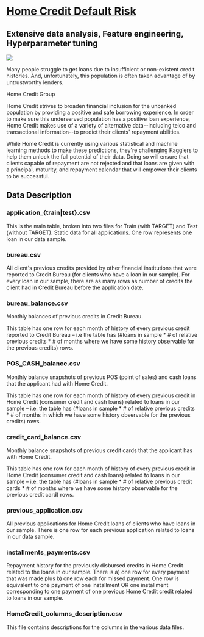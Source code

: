 # [Home Credit Default Risk](https://www.kaggle.com/c/titanic)

## Extensive data analysis, Feature engineering, Hyperparameter tuning

![](https://upload.wikimedia.org/wikipedia/commons/7/7c/Home_credit_logo_640px.jpg)

Many people struggle to get loans due to insufficient or non-existent credit histories. And, unfortunately, this population is often taken advantage of by untrustworthy lenders.

Home Credit Group

Home Credit strives to broaden financial inclusion for the unbanked population by providing a positive and safe borrowing experience. In order to make sure this underserved population has a positive loan experience, Home Credit makes use of a variety of alternative data--including telco and transactional information--to predict their clients' repayment abilities.

While Home Credit is currently using various statistical and machine learning methods to make these predictions, they're challenging Kagglers to help them unlock the full potential of their data. Doing so will ensure that clients capable of repayment are not rejected and that loans are given with a principal, maturity, and repayment calendar that will empower their clients to be successful.

## Data Description

### application_{train|test}.csv

This is the main table, broken into two files for Train (with TARGET) and Test (without TARGET).
Static data for all applications. One row represents one loan in our data sample.

### bureau.csv

All client's previous credits provided by other financial institutions that were reported to Credit Bureau (for clients who have a loan in our sample).
For every loan in our sample, there are as many rows as number of credits the client had in Credit Bureau before the application date.

### bureau_balance.csv

Monthly balances of previous credits in Credit Bureau.

This table has one row for each month of history of every previous credit reported to Credit Bureau – i.e the table has (#loans in sample * # of relative previous credits * # of months where we have some history observable for the previous credits) rows.

### POS_CASH_balance.csv

Monthly balance snapshots of previous POS (point of sales) and cash loans that the applicant had with Home Credit.

This table has one row for each month of history of every previous credit in Home Credit (consumer credit and cash loans) related to loans in our sample – i.e. the table has (#loans in sample * # of relative previous credits * # of months in which we have some history observable for the previous credits) rows.

### credit_card_balance.csv

Monthly balance snapshots of previous credit cards that the applicant has with Home Credit.

This table has one row for each month of history of every previous credit in Home Credit (consumer credit and cash loans) related to loans in our sample – i.e. the table has (#loans in sample * # of relative previous credit cards * # of months where we have some history observable for the previous credit card) rows.

### previous_application.csv

All previous applications for Home Credit loans of clients who have loans in our sample.
There is one row for each previous application related to loans in our data sample.

### installments_payments.csv

Repayment history for the previously disbursed credits in Home Credit related to the loans in our sample.
There is a) one row for every payment that was made plus b) one row each for missed payment.
One row is equivalent to one payment of one installment OR one installment corresponding to one payment of one previous Home Credit credit related to loans in our sample.

### HomeCredit_columns_description.csv

This file contains descriptions for the columns in the various data files.
